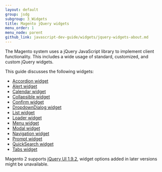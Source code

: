 ```yaml
---
layout: default
group: jsdg
subgroup: 3_Widgets
title: Magento jQuery widgets
menu_order: 1
menu_node: parent
github_link: javascript-dev-guide/widgets/jquery-widgets-about.md
---
```


The Magento system uses a jQuery JavaScript library to implement client functionality. This includes a wide usage of standard, customized, and custom jQuery widgets.

This guide discusses the following widgets:
<ul>
<li><a href="{{ site.gdeurl21 }}javascript-dev-guide/widgets/widget_accordion.html" target="_blank">Accordion widget</a> </li>
<li><a href="{{ site.gdeurl21 }}javascript-dev-guide/widgets/widget_alert.html" target="_blank">Alert widget</a> </li>
<li><a href="{{ site.gdeurl21 }}javascript-dev-guide/widgets/widget_calendar.html" target="_blank">Calendar widget</a></li>
<li><a href="{{ site.gdeurl21 }}javascript-dev-guide/widgets/widget_collapsible.html" target="_blank">Collapsible widget</a></li>
<li><a href="{{ site.gdeurl21 }}javascript-dev-guide/widgets/widget_confirm.html" target="_blank">Confirm widget</a></li>
<li><a href="{{ site.gdeurl21 }}javascript-dev-guide/widgets/widget_dialog.html" target="_blank">DropdownDialog widget</a></li>
<li><a href="{{ site.gdeurl21 }}javascript-dev-guide/widgets/widget_list.html" target="_blank">List widget</a></li>
<li><a href="{{ site.gdeurl21 }}javascript-dev-guide/widgets/widget_loader.html" target="_blank">Loader widget</a></li>
<li><a href="{{ site.gdeurl21 }}javascript-dev-guide/widgets/widget_menu.html" target="_blank">Menu widget</a></li>
<li><a href="{{ site.gdeurl21 }}javascript-dev-guide/widgets/widget_modal.html" target="_blank">Modal widget</a></li>
<li><a href="{{ site.gdeurl21 }}javascript-dev-guide/widgets/widget_navigation.html" target="_blank">Navigation widget</a></li>
<li><a href="{{ site.gdeurl21 }}javascript-dev-guide/widgets/widget_prompt.html" target="_blank">Prompt widget</a></li>
<li><a href="{{ site.gdeurl21 }}javascript-dev-guide/widgets/widget_quickSearch.html" target="_blank">QuickSearch widget</a></li>
<li><a href="{{ site.gdeurl21 }}javascript-dev-guide/widgets/widget_tabs.html" target="_blank">Tabs widget</a></li>

</ul>


<div class="bs-callout bs-callout-info" id="info">
  <p>Magento 2 supports <a href="http://blog.jqueryui.com/2012/11/jquery-ui-1-9-2/" target="_blank">jQuery UI 1.9.2</a>, widget options added in later versions might be unavailable.</p>
</div>